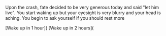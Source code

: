 Upon the crash, fate decided to be very generous today and said "let him live".
You start waking up but your eyesight is very blurry and your head is aching. You begin to ask yourself if you should rest more

[Wake up in 1 hour](
[Wake up in 2 hours](
